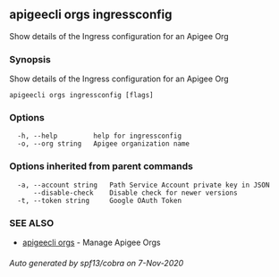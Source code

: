 ## apigeecli orgs ingressconfig

Show details of the Ingress configuration for an Apigee Org

### Synopsis

Show details of the Ingress configuration for an Apigee Org

```
apigeecli orgs ingressconfig [flags]
```

### Options

```
  -h, --help         help for ingressconfig
  -o, --org string   Apigee organization name
```

### Options inherited from parent commands

```
  -a, --account string   Path Service Account private key in JSON
      --disable-check    Disable check for newer versions
  -t, --token string     Google OAuth Token
```

### SEE ALSO

* [apigeecli orgs](apigeecli_orgs.md)	 - Manage Apigee Orgs

###### Auto generated by spf13/cobra on 7-Nov-2020
